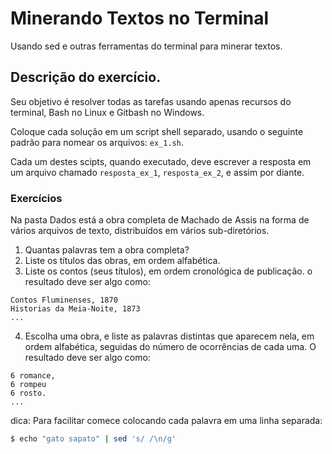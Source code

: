 # Minerando Textos no Terminal
Usando  sed e outras ferramentas do terminal para minerar textos.

## Descrição do exercício.
Seu objetivo é resolver todas as tarefas usando apenas recursos do terminal, Bash no Linux e Gitbash no Windows. 

Coloque cada solução em um script shell separado, usando o seguinte padrão para nomear os arquivos: `ex_1.sh`.

Cada um destes scipts, quando executado, deve escrever a resposta em um arquivo chamado `resposta_ex_1`, `resposta_ex_2`, e assim por diante. 

### Exercícios
Na pasta Dados está a obra completa de Machado de Assis na forma de vários arquivos de texto, distribuídos em vários sub-diretórios.

1. Quantas palavras tem a obra completa?
2. Liste os títulos das obras, em ordem alfabética.
3. Liste os contos (seus títulos), em ordem cronológica de publicação. o resultado deve ser algo como:

```
Contos Fluminenses, 1870
Historias da Meia-Noite, 1873
...
```
4. Escolha uma obra, e liste as palavras distintas que aparecem nela, em ordem alfabética, seguidas do número de ocorrências de cada uma. O resultado deve ser algo como:

```
6 romance,
6 rompeu
6 rosto.
...
```
dica: Para facilitar comece colocando cada palavra em uma linha separada:
```bash
$ echo "gato sapato" | sed 's/ /\n/g'
```

